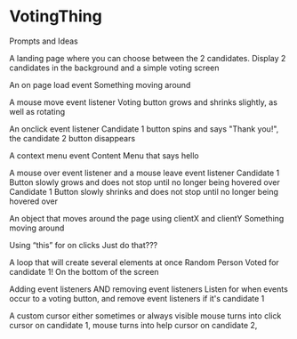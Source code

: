# VotingThing

Prompts and Ideas

A landing page where you can choose between the 2 candidates. 
    Display 2 candidates in the background and a simple voting screen

An on page load event 
    Something moving around

A mouse move event listener
    Voting button grows and shrinks slightly, as well as rotating

An onclick event listener
    Candidate 1 button spins and says "Thank you!", the candidate 2 button disappears

A context menu event
    Content Menu that says hello

A mouse over event listener and a mouse leave event listener
    Candidate 1 Button slowly grows and does not stop until no longer being hovered over
    Candidate 1 Button slowly shrinks and does not stop until no longer being hovered over

An object that moves around the page using clientX and clientY
    Something moving around

Using “this” for on clicks
    Just do that???

A loop that will create several elements at once
    Random Person Voted for candidate 1! On the bottom of the screen

Adding event listeners AND removing event listeners 
    Listen for when events occur to a voting button, and remove event listeners if it's candidate 1

A custom cursor either sometimes or always visible 
    mouse turns into click cursor on candidate 1,
    mouse turns into help cursor on candidate 2,